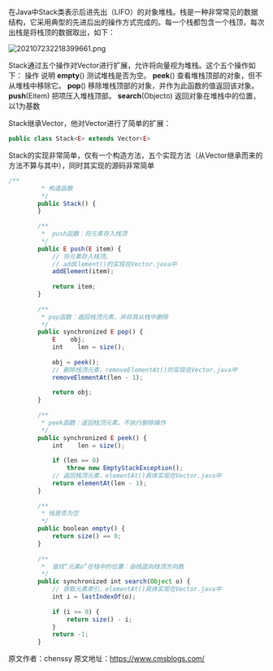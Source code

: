 


在Java中Stack类表示后进先出（LIFO）的对象堆栈。栈是一种非常常见的数据结构，它采用典型的先进后出的操作方式完成的。每一个栈都包含一个栈顶，每次出栈是将栈顶的数据取出，如下：

![202107232218399661.png](https://gitee.com/hezhiyuan007/java-study/raw/master/images/JavaBasic2/6730aa23-1f91-4eb0-b7c5-c90e2088f4e9.png)

Stack通过五个操作对Vector进行扩展，允许将向量视为堆栈。这个五个操作如下：
操作 说明 **empty**() 测试堆栈是否为空。 **peek**() 查看堆栈顶部的对象，但不从堆栈中移除它。 **pop**() 移除堆栈顶部的对象，并作为此函数的值返回该对象。 **push**(Eitem) 把项压入堆栈顶部。 **search**(Objecto) 返回对象在堆栈中的位置，以1为基数

Stack继承Vector，他对Vector进行了简单的扩展：


```js 
public class Stack<E> extends Vector<E>
```

Stack的实现非常简单，仅有一个构造方法，五个实现方法（从Vector继承而来的方法不算与其中），同时其实现的源码非常简单


```js 
/**
         * 构造函数
         */
        public Stack() {
        }
    
        /**
         *  push函数：将元素存入栈顶
         */
        public E push(E item) {
            // 将元素存入栈顶。
            // addElement()的实现在Vector.java中
            addElement(item);
    
            return item;
        }
    
        /**
         * pop函数：返回栈顶元素，并将其从栈中删除
         */
        public synchronized E pop() {
            E    obj;
            int    len = size();
    
            obj = peek();
            // 删除栈顶元素，removeElementAt()的实现在Vector.java中
            removeElementAt(len - 1);
    
            return obj;
        }
    
        /**
         * peek函数：返回栈顶元素，不执行删除操作
         */
        public synchronized E peek() {
            int    len = size();
    
            if (len == 0)
                throw new EmptyStackException();
            // 返回栈顶元素，elementAt()具体实现在Vector.java中
            return elementAt(len - 1);
        }
    
        /**
         * 栈是否为空
         */
        public boolean empty() {
            return size() == 0;
        }
    
        /**
         *  查找“元素o”在栈中的位置：由栈底向栈顶方向数
         */
        public synchronized int search(Object o) {
            // 获取元素索引，elementAt()具体实现在Vector.java中
            int i = lastIndexOf(o);
    
            if (i >= 0) {
                return size() - i;
            }
            return -1;
        }
```
  





原文作者：chenssy 原文地址：https://www.cmsblogs.com/